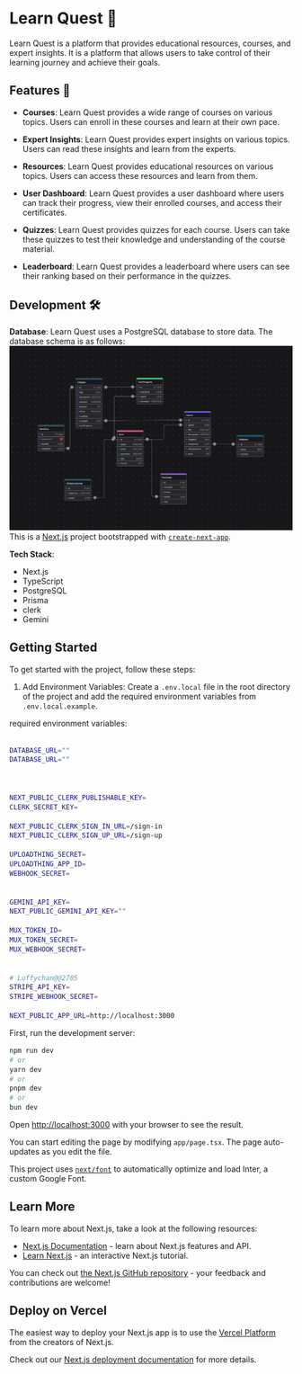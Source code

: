 # Learn Quest 📔

Learn Quest is a platform that provides educational resources, courses, and expert insights. It is a platform that allows users to take control of their learning journey and achieve their goals.

## Features 🚀

- **Courses**: Learn Quest provides a wide range of courses on various topics. Users can enroll in these courses and learn at their own pace.

- **Expert Insights**: Learn Quest provides expert insights on various topics. Users can read these insights and learn from the experts.

- **Resources**: Learn Quest provides educational resources on various topics. Users can access these resources and learn from them.

- **User Dashboard**: Learn Quest provides a user dashboard where users can track their progress, view their enrolled courses, and access their certificates.

- **Quizzes**: Learn Quest provides quizzes for each course. Users can take these quizzes to test their knowledge and understanding of the course material.

- **Leaderboard**: Learn Quest provides a leaderboard where users can see their ranking based on their performance in the quizzes.


## Development 🛠

**Database**: Learn Quest uses a PostgreSQL database to store data. The database schema is as follows:
![](/assets/db-schema.png)
This is a [Next.js](https://nextjs.org/) project bootstrapped with [`create-next-app`](https://github.com/vercel/next.js/tree/canary/packages/create-next-app).

**Tech Stack**:

- Next.js
- TypeScript
- PostgreSQL
- Prisma
- clerk
- Gemini

## Getting Started

To get started with the project, follow these steps:

1. Add Environment Variables: Create a `.env.local` file in the root directory of the project and add the required environment variables from `.env.local.example`.

required environment variables:

```bash

DATABASE_URL=""
DATABASE_URL=""



NEXT_PUBLIC_CLERK_PUBLISHABLE_KEY=
CLERK_SECRET_KEY=

NEXT_PUBLIC_CLERK_SIGN_IN_URL=/sign-in
NEXT_PUBLIC_CLERK_SIGN_UP_URL=/sign-up

UPLOADTHING_SECRET=
UPLOADTHING_APP_ID=
WEBHOOK_SECRET=


GEMINI_API_KEY=
NEXT_PUBLIC_GEMINI_API_KEY=""

MUX_TOKEN_ID=
MUX_TOKEN_SECRET=
MUX_WEBHOOK_SECRET=


# Luffychan@@2705
STRIPE_API_KEY=
STRIPE_WEBHOOK_SECRET=

NEXT_PUBLIC_APP_URL=http://localhost:3000


```

First, run the development server:

```bash
npm run dev
# or
yarn dev
# or
pnpm dev
# or
bun dev
```

Open [http://localhost:3000](http://localhost:3000) with your browser to see the result.

You can start editing the page by modifying `app/page.tsx`. The page auto-updates as you edit the file.

This project uses [`next/font`](https://nextjs.org/docs/basic-features/font-optimization) to automatically optimize and load Inter, a custom Google Font.

## Learn More

To learn more about Next.js, take a look at the following resources:

- [Next.js Documentation](https://nextjs.org/docs) - learn about Next.js features and API.
- [Learn Next.js](https://nextjs.org/learn) - an interactive Next.js tutorial.

You can check out [the Next.js GitHub repository](https://github.com/vercel/next.js/) - your feedback and contributions are welcome!

## Deploy on Vercel

The easiest way to deploy your Next.js app is to use the [Vercel Platform](https://vercel.com/new?utm_medium=default-template&filter=next.js&utm_source=create-next-app&utm_campaign=create-next-app-readme) from the creators of Next.js.

Check out our [Next.js deployment documentation](https://learn-quest.vercel.app/) for more details.
